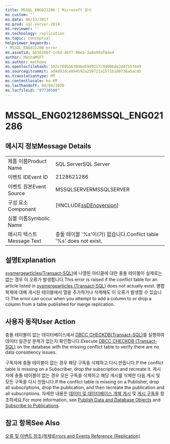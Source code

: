 ```yaml
---
title: MSSQL_ENG021286 | Microsoft 문서
ms.custom: ''
ms.date: 06/13/2017
ms.prod: sql-server-2014
ms.reviewer: ''
ms.technology: replication
ms.topic: conceptual
helpviewer_keywords:
- MSSQL_ENG021286 error
ms.assetid: b63620b7-1c6d-46f7-90ea-3a8e99af8de4
author: MashaMSFT
ms.author: mathoma
ms.openlocfilehash: 592c788b563046e5949217c94006de2d4755f049
ms.sourcegitcommit: ad4d92dce894592a259721a1571b1d8736abacdb
ms.translationtype: MT
ms.contentlocale: ko-KR
ms.lasthandoff: 08/04/2020
ms.locfileid: "87730500"
---
```

# <a name="mssql_eng021286"></a><span data-ttu-id="beef6-102">MSSQL_ENG021286</span><span class="sxs-lookup"><span data-stu-id="beef6-102">MSSQL_ENG021286</span></span>
    
## <a name="message-details"></a><span data-ttu-id="beef6-103">메시지 정보</span><span class="sxs-lookup"><span data-stu-id="beef6-103">Message Details</span></span>  
  
|||  
|-|-|  
|<span data-ttu-id="beef6-104">제품 이름</span><span class="sxs-lookup"><span data-stu-id="beef6-104">Product Name</span></span>|<span data-ttu-id="beef6-105">SQL Server</span><span class="sxs-lookup"><span data-stu-id="beef6-105">SQL Server</span></span>|  
|<span data-ttu-id="beef6-106">이벤트 ID</span><span class="sxs-lookup"><span data-stu-id="beef6-106">Event ID</span></span>|<span data-ttu-id="beef6-107">21286</span><span class="sxs-lookup"><span data-stu-id="beef6-107">21286</span></span>|  
|<span data-ttu-id="beef6-108">이벤트 원본</span><span class="sxs-lookup"><span data-stu-id="beef6-108">Event Source</span></span>|<span data-ttu-id="beef6-109">MSSQLSERVER</span><span class="sxs-lookup"><span data-stu-id="beef6-109">MSSQLSERVER</span></span>|  
|<span data-ttu-id="beef6-110">구성 요소</span><span class="sxs-lookup"><span data-stu-id="beef6-110">Component</span></span>|[!INCLUDE[ssDEnoversion](../../includes/ssdenoversion-md.md)]|  
|<span data-ttu-id="beef6-111">심볼 이름</span><span class="sxs-lookup"><span data-stu-id="beef6-111">Symbolic Name</span></span>||  
|<span data-ttu-id="beef6-112">메시지 텍스트</span><span class="sxs-lookup"><span data-stu-id="beef6-112">Message Text</span></span>|<span data-ttu-id="beef6-113">충돌 테이블 '%s'이(가) 없습니다.</span><span class="sxs-lookup"><span data-stu-id="beef6-113">Conflict table '%s' does not exist.</span></span>|  
  
## <a name="explanation"></a><span data-ttu-id="beef6-114">설명</span><span class="sxs-lookup"><span data-stu-id="beef6-114">Explanation</span></span>  
 <span data-ttu-id="beef6-115">[sysmergearticles&#40;Transact-SQL&#41;](/sql/relational-databases/system-tables/sysmergearticles-transact-sql)에 나열된 아티클에 대한 충돌 테이블이 실제로는 없는 경우 이 오류가 발생합니다.</span><span class="sxs-lookup"><span data-stu-id="beef6-115">This error is raised if the conflict table for an article listed in [sysmergearticles &#40;Transact-SQL&#41;](/sql/relational-databases/system-tables/sysmergearticles-transact-sql) does not actually exist.</span></span> <span data-ttu-id="beef6-116">병합 복제에 대해 게시된 테이블에서 열을 추가하거나 삭제해도 이 오류가 발생할 수 있습니다.</span><span class="sxs-lookup"><span data-stu-id="beef6-116">The error can occur when you attempt to add a column to or drop a column from a table published for merge replication.</span></span>  
  
## <a name="user-action"></a><span data-ttu-id="beef6-117">사용자 동작</span><span class="sxs-lookup"><span data-stu-id="beef6-117">User Action</span></span>  
 <span data-ttu-id="beef6-118">충돌 테이블이 없는 데이터베이스에서 [DBCC CHECKDB&#40;Transact-SQL&#41;](/sql/t-sql/database-console-commands/dbcc-checkdb-transact-sql)를 실행하여 데이터 일관성 문제가 없는지 확인합니다.</span><span class="sxs-lookup"><span data-stu-id="beef6-118">Execute [DBCC CHECKDB &#40;Transact-SQL&#41;](/sql/t-sql/database-console-commands/dbcc-checkdb-transact-sql) on the database with the missing conflict table to verify there are no data consistency issues.</span></span>  
  
 <span data-ttu-id="beef6-119">구독자에 충돌 테이블이 없는 경우 해당 구독을 삭제하고 다시 만듭니다.</span><span class="sxs-lookup"><span data-stu-id="beef6-119">If the conflict table is missing on a Subscriber, drop the subscription and recreate it.</span></span> <span data-ttu-id="beef6-120">게시자에 충돌 테이블이 없는 경우 모든 구독을 삭제하고 해당 게시를 삭제한 다음 게시 및 모든 구독을 다시 만듭니다.</span><span class="sxs-lookup"><span data-stu-id="beef6-120">If the conflict table is missing on a Publisher, drop all subscriptions, drop the publication, and then recreate the publication and all subscriptions.</span></span> <span data-ttu-id="beef6-121">자세한 내용은 [데이터 및 데이터베이스 개체 게시](publish/publish-data-and-database-objects.md) 및 [게시 구독](subscribe-to-publications.md)을 참조하세요.</span><span class="sxs-lookup"><span data-stu-id="beef6-121">For more information, see [Publish Data and Database Objects](publish/publish-data-and-database-objects.md) and [Subscribe to Publications](subscribe-to-publications.md).</span></span>  
  
## <a name="see-also"></a><span data-ttu-id="beef6-122">참고 항목</span><span class="sxs-lookup"><span data-stu-id="beef6-122">See Also</span></span>  
 [<span data-ttu-id="beef6-123">오류 및 이벤트 참조&#40;복제&#41;</span><span class="sxs-lookup"><span data-stu-id="beef6-123">Errors and Events Reference &#40;Replication&#41;</span></span>](errors-and-events-reference-replication.md)  
  
  
